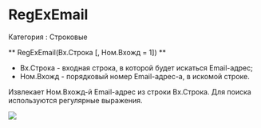 ﻿
# RegExEmail

Категория : Строковые

** RegExEmail(Вх.Строка [, Ном.Вхожд = 1]) **

* Вх.Строка - входная строка, в которой будет искаться Email-адрес;
* Ном.Вхожд - порядковый номер Email-адрес-а, в искомой строке.

Извлекает Ном.Вхожд-й Email-адрес из строки Вх.Строка.
Для поиска используются регулярные выражения.

![](/mediatag>Строковые)

